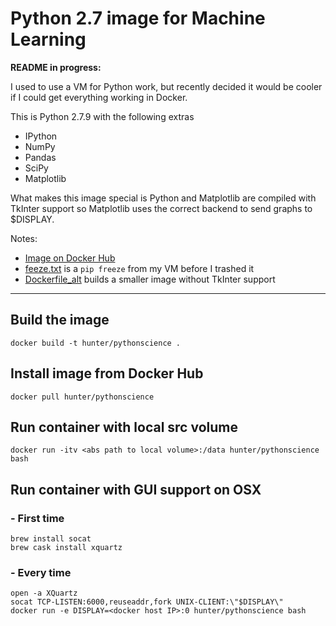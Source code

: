 # Python 2.7 image for Machine Learning

**README in progress:**

I used to use a VM for Python work, but recently decided it would be cooler if I could get everything working in Docker.

This is Python 2.7.9 with the following extras

* IPython
* NumPy
* Pandas
* SciPy
* Matplotlib

What makes this image special is Python and Matplotlib are compiled with TkInter support so Matplotlib uses the correct backend to send graphs to $DISPLAY.

Notes:

- [Image on Docker Hub](https://hub.docker.com/r/hunter/pythonscience/)
- [feeze.txt](https://github.com/hpowers/Python27-Docker-Data-Science/blob/master/freeze.txt) is a `pip freeze` from my VM before I trashed it
- [Dockerfile_alt](https://github.com/hpowers/Python27-Docker-Data-Science/blob/master/Dockerfile_alt) builds a smaller image without TkInter support



---------------------------------------

## Build the image

`docker build -t hunter/pythonscience .`

## Install image from Docker Hub

`docker pull hunter/pythonscience`

## Run container with local src volume

`docker run -itv <abs path to local volume>:/data hunter/pythonscience bash`

## Run container with GUI support on OSX

### - First time
`brew install socat`  
`brew cask install xquartz`  

### - Every time
`open -a XQuartz`  
`socat TCP-LISTEN:6000,reuseaddr,fork UNIX-CLIENT:\"$DISPLAY\"`  
`docker run -e DISPLAY=<docker host IP>:0 hunter/pythonscience bash`